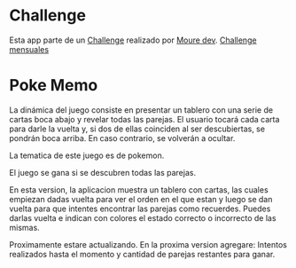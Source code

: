 # Challenge

Esta app parte de un [Challenge](https://go.rviewer.io/dev-memory-game-es/) realizado por [Moure dev](https://github.com/mouredev).
[Challenge mensuales](https://github.com/mouredev/Monthly-App-Challenge-2022)

# Poke Memo

La dinámica del juego consiste en presentar un tablero con una serie de cartas boca abajo y revelar todas las parejas. El usuario tocará cada carta para darle la vuelta y, si dos de ellas coinciden al ser descubiertas, se pondrán boca arriba. En caso contrario, se volverán a ocultar.

La tematica de este juego es de pokemon.

El juego se gana si se descubren todas las parejas.

En esta version, la aplicacion muestra un tablero con cartas, las cuales empiezan dadas vuelta para ver el orden en el que estan y luego se dan vuelta para que intentes encontrar las parejas como recuerdes. Puedes darlas vuelta e indican con colores el estado correcto o incorrecto de las mismas.

Proximamente estare actualizando.
En la proxima version agregare: Intentos realizados hasta el momento y cantidad de parejas restantes para ganar.
